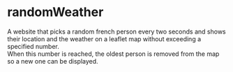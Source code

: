 # randomWeather  

A website that picks a random french person every two seconds and shows their location and the weather on a leaflet map without exceeding a specified number.  
When this number is reached, the oldest person is removed from the map so a new one can be displayed.  
